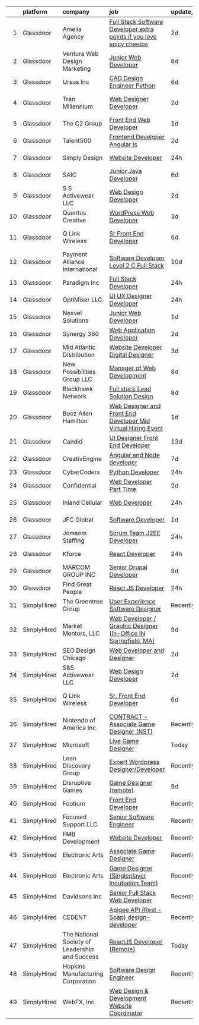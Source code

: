 

|    | platform    | company                                        | job                                                                                                                                                                                                                                                                                                                                                                                                                                                                                                                                                                                                                                                                                                                                                                                                                                                                                                                                                                                                                                                                                                                                                                                                                                                                                                                                                                                                   | update_time   | location            |
|---:|:------------|:-----------------------------------------------|:------------------------------------------------------------------------------------------------------------------------------------------------------------------------------------------------------------------------------------------------------------------------------------------------------------------------------------------------------------------------------------------------------------------------------------------------------------------------------------------------------------------------------------------------------------------------------------------------------------------------------------------------------------------------------------------------------------------------------------------------------------------------------------------------------------------------------------------------------------------------------------------------------------------------------------------------------------------------------------------------------------------------------------------------------------------------------------------------------------------------------------------------------------------------------------------------------------------------------------------------------------------------------------------------------------------------------------------------------------------------------------------------------|:--------------|:--------------------|
|  1 | Glassdoor   | Amelia Agency                                  | [Full Stack Software Developer  extra points if you love spicy cheetos ](https://www.glassdoor.com/partner/jobListing.htm?pos=122&ao=1110586&s=58&guid=0000018128576dd69d99c75c42a57221&src=GD_JOB_AD&t=SR&vt=w&ea=1&cs=1_390a4931&cb=1654239227748&jobListingId=1007905190328&cpc=149B3D5996025BBA&jrtk=3-0-1g4k5erg5q06i801-1g4k5ergh2or1000-67856edb6d341728--6NYlbfkN0DnWT2MWh3PjM2wGGC7mpX-PKFto2gAIuK8vCM8ePi-hpLYk1KqrofZgPTWXPSBynrJI52abg7-pww4gidOsU03XaLmBhLwalfYZqdGX9y7CVtOsxZpVCYqhwMvoOxjUu0GyMK6-_HoTxubhrZPIFEBztbP9edVRRWyNFHpxru3WqhWfNKBH_zTMLBWK-PldWijamPMKrChxAZ9IZJBj8nQ3R9KQPz26pf51-jiS-xyWPopWUEJQDGIfqjnQt59LKEE8lo1d-SmQ9Mzwby9AkzAduv13eOL7aAuRt56fmsaXbkJ0fg482xYznSR4Wb5VlGwEIaKaBkFQpzDHtKo2BKO2ZHQF8yNhY0V-rZ7Pe1jhN3hmiAS6JdW8wve62R5NyQyClN8TzSEFCmzZGavWzrTDLKxcyaqV41tLLcMmp1k6-piZ-BBJaDM_CUzY5fgaH9aaviMJQtxgnz_HYt8rjbCbMCNADufz9NVgvWoJd4n73TmWun7Y-VwxvzJh_hYVfQ%3D)                                                                                                                                                                                                                                                                                                                                                                                                                                                                                       | 2d            | Remote              |
|  2 | Glassdoor   | Ventura Web Design   Marketing                 | [Junior Web Developer](https://www.glassdoor.com/partner/jobListing.htm?pos=121&ao=1110586&s=58&guid=0000018128576dd69d99c75c42a57221&src=GD_JOB_AD&t=SR&vt=w&ea=1&cs=1_b6b533cb&cb=1654239227748&jobListingId=1007892280145&cpc=D2F1DE17EE1F43B9&jrtk=3-0-1g4k5erg5q06i801-1g4k5ergh2or1000-f58e0483c0f637ff--6NYlbfkN0CmraHna9DcHfF2V8twC4nd-R4KSekRWSQIrtAmzOAoEDGTnGSJl2c5m2zjDBOg3jEQ21fQLZE58Me1pvd_X1SBBwqGSbzq8gIWGR57smstjvD8BwlcAua1FnqLdGyKcjnRVI25IBWVsndNRI1CFM7pq2kHEMRssX0HKQfZMttVt5Nr_7Pkey6uzoAMjMQiOC_pfIONxCQK4oB2kpRnoKADe2o8tmzbk0blLVcP-dGO-Cja7Q49dXqFNKOCXcdJIe4ph1EaE6N0X5n4QKRwWrDX1iHO6o7Fgwu7JS6iNXprxKi-vv9c_nQnd5-H3dOAIJBPKjqtR3UNmhvvXyS2GSJITdsvfz_c0ZIwsKE6VXk7Hp5gnj50p-ARG5GHKD1e4CJ-dVOLCg55GHOs1j7U9f7PgP1glN0XsStRIAuk_FY_MuhawAi1OVsqhTaXR2b3vuzoBXDQZlj7pvk8QzKLH9TqwCAD-LBO10_m_VVikcPPwymD8BBa7epsAwLVXC4Uv5E%3D)                                                                                                                                                                                                                                                                                                                                                                                                                                                                                                                                         | 8d            | Tampa, FL           |
|  3 | Glassdoor   | Ursus  Inc                                     | [CAD Design Engineer   Python](https://www.glassdoor.com/partner/jobListing.htm?pos=126&ao=1110586&s=58&guid=0000018128576dd69d99c75c42a57221&src=GD_JOB_AD&t=SR&vt=w&ea=1&cs=1_c23dcfb2&cb=1654239227748&jobListingId=1007899348079&cpc=0C139D4CAD5A6DB2&jrtk=3-0-1g4k5erg5q06i801-1g4k5ergh2or1000-ecdf41b4d1e677c7--6NYlbfkN0CT8vBT9H5mqECx2dfLV_FONLPDKpIRssxVwtj05Tmm4rA5I0VNOPdM1oYsK66ov5pj6iPwSSFOVX5QPFO8Nv2EPILl9BcubqbR63heN1CiXRTgsYdYkJL4k-GBQ9B8JnSs63UVZ9l0LqjPF4pOCwLZlv4oQuB4GZEei26c3EdSaHYGFZq8Odzm2xnEd7hMB5KT6Y6HWF0sc2rPZydovcv4HN3wWA-yRkOCsQLIVePqtBIH1gKTmBCVF2gAEzCroV4JubQWGS_FS3tqZBrXlj7OU-DX4116w-uERMbjCj0BAleJmE51Tz3xBswL8M_tPHHd3EISEuh106vUB0pvmX3UlfVJ2asYE2ijuDJiE7N99I_U3ki8e13W1oCJ_EC2VWaIRdwnk_gr43EC8y_DBLHfAHtkUCMoH1p67-0YCToGydb41Qx97IAwOlSaUAouc4Z1REZDxNVsbL5J6hjL73bdtUP2pp6EPL4nxVnKpf4qShgdJJTuA3xAzn_H771j1X2zhJ5Q1xHXniEdgElzbzA-DVIoX6XlJQ1B4olYXs_lc5I55e0A8IPIJVRFf_3KLyQrQnidmgQirSbaQuJV4cL1FFnFY9L3Rlx1OUZT4PJd-HZL-TzZr7YzG7NXKYva86w4HwbO2NOvA1knWCYxAlIAhq2mCtGMgxjJ_IlRGDDtgbLOF-QbmO_oMS1YTaL3ti9Czfjvm2BEJWW1VP5wjpKWaCni1EZOuzuyHoYFZs5TiM8gt29QNxOWzHIwS5wGpulFnIsSiIz06sxpxupNQCbkTtZfGCXF7LaAlpUbojFaDSumJpTVfPkJ7c1ShWTM6hqHMlznKVjMvbvIG3nZlIxL6ECewtAQ11uIY_6NGwoDCAS6SqPBRQd0657sUWhC9NWzmvdHiSakm95FHa3oTIet8q2SeBiCv7WeQcynNRAJ32a4xJtK6x5pV-2xZM9zMBtuH0KsBuX1FbTFwgZ8GI5lPsy0HdZI-lD7d3C7ZslmFfOEzHPdVDf8ojlmuUa4Qso%3D) | 6d            | Redmond, WA         |
|  4 | Glassdoor   | Tran Millennium                                | [Web Designer Developer](https://www.glassdoor.com/partner/jobListing.htm?pos=106&ao=1110586&s=58&guid=0000018128576dd69d99c75c42a57221&src=GD_JOB_AD&t=SR&vt=w&ea=1&cs=1_c74fd63f&cb=1654239227745&jobListingId=1007907064996&cpc=8F946C24CF1A525E&jrtk=3-0-1g4k5erg5q06i801-1g4k5ergh2or1000-4380dd67a871539e--6NYlbfkN0Cp_WSJKd_Pz82imZmURPbhd3kYBsiZi4lpMLOH6vOlLMqbuwfEg4rdHZ-5cGPka9Gjdk3C_6PRJ7cT88hxlBe2xFYnDicuHradAybaxUoCuY-ore5IEssfa27lIp0dCqN4SMBsLIG0i2PLGVZU1PzgG-CYQweitE9Q0KmStWUIySVfI0HceJXI5oiuIiYvPKYlWGMj2eDxUZjf2bU4icwwekBRtaH35AddDAV7ElY-Ff6qvQc6kK65ERjCduBppreku9_p-oV38waQlbLjifyJOZ21piIP_Z1S1BYBhTHHbeGIsem1_h0w6bbGg_VGZW02gG39CayY5Rvj6R3B8r8GLI95gfarZCqFKI7QiaWJ785V-XoRfB3c1fdnK_chCHPcDmkZtXUBHOEhWogCBJcEXh7A8oTozIx6F8EcbVWP6To5yEpFsZ-Pp8BFQ6yrttNOhtvWHffjeHh3CxRTRY_GCzKx-rmunHZCeQbq0v-rxF53vOmbEC2an_tzh99rIlc%3D)                                                                                                                                                                                                                                                                                                                                                                                                                                                                                                                                       | 2d            | San Francisco, CA   |
|  5 | Glassdoor   | The C2 Group                                   | [Front End Web Developer](https://www.glassdoor.com/partner/jobListing.htm?pos=125&ao=1110586&s=58&guid=0000018128576dd69d99c75c42a57221&src=GD_JOB_AD&t=SR&vt=w&ea=1&cs=1_4a38c0fc&cb=1654239227748&jobListingId=1007910229074&cpc=F41FEAB56D215062&jrtk=3-0-1g4k5erg5q06i801-1g4k5ergh2or1000-e03917c5477f11c5--6NYlbfkN0A8vWNZu0Fuho3WsY_OlUy3fu0c3DIrtD5o3Tw6pQ4lFPHBGkmDutwfMhHWYxWA81dfim1KW3nE2cBjuW--Ph5XZ4uoo6lR150u2uiVdBsuUVH2ncY9E0OC7zdpugZ0S8WJdfbv0C4EXeCRyY8Sk3xaDNZwN2Ov14SSbySwO2F0xMANqRf4iDbK7JRNfL68BR5lr0N5u4kxa_KbwdV8zMHyYNcGlGYwZtxnydckpXXt6p_lQj6GAXDfYA4BQp2dvHM4rR_mqP1Rk7P0kGFVLsXmm_ZxX7RgD-_KmCcy23hgHMDBNEQB1yww8woVxoPYnzeXijLBawNhbjWh2PuhRqI4_a-WRylyoa28lUQcdArTpzHrmLbvvVDfmtyzjlvu4zd6rVXvkiKob8hLkNhbDPrMx34iNv6FIOo2dCjZ64QvVm2UggOK_0t18J9A-YWRDYj-KVwZGMFvbhwt1xIHbl0uNXj9ljobCTUBu6N2qpAcmr8We6RAfc7SvQn7_5enp4iu7xHTZqGbKodu1jdyMWxY)                                                                                                                                                                                                                                                                                                                                                                                                                                                                                                                    | 1d            | Remote              |
|  6 | Glassdoor   | Talent500                                      | [Frontend Developer   Angular js](https://www.glassdoor.com/partner/jobListing.htm?pos=113&ao=1110586&s=58&guid=0000018128576dd69d99c75c42a57221&src=GD_JOB_AD&t=SR&vt=w&cs=1_bee7d118&cb=1654239227747&jobListingId=1007904529317&cpc=F41FEAB56D215062&jrtk=3-0-1g4k5erg5q06i801-1g4k5ergh2or1000-87f5623e7ebd3c43--6NYlbfkN0D5mXFGwCT9lo97i3gsfTR9iTAPBTm16RjVfbVH6M8QHE8eZVK8zpxpBIss9-IxxjRK0osfSTuBXVkiNPFKje_-ymHyeVXeEt5LJQHqrcSVasMpBVf2PfFNBE1HFLUJviFupjnIM1gEtbdDYUQD6QQlzIEJIjR99ul5jr4u4JBmxg_L-QdbGdiY40AGhtssWTLkK5eSw2GBv7TCvGF6L0xer6MBnbUyDQqBJcMuVx_QUw-yVbdWsWgaB4YHGa4jKLlnQ5d0Vf3_n54HPxh37ZolwigUpJhCPiesv1InbpZ8KXhu-hB_E_7DvCc7J-wGExk8UZIWnTwzsJ5ss36WhCgcweg1qhtWk19CPz1bxOpeVqVbUDBLlXItoRzPyU4aK9q149U32jynPuNwkWJNbkCZObBkOrUZIIMB_eC0IUPGGpBr-Eg4z1NnPs-G_MCnkd0epW7N94hpqigCbFX-IR8lSAT9w0YtrzpvnUyPFiPkpoqdusPEmm8ij3LUh3-c_RdKFKZXt8OOiTy8bEkVvZ0x_clzuklWBtr6EOpzk-H23fc2lJ5JXaLrswb2_G8TClTOaIUXZgQMd0SXHEdv_lcsFo-_26kyz-dIyJtsRxlEAhsWX-M7-cV72eOYhqT_6SDDAVkec3QRBJx9NFB6Jjdr8uGWRl4t3C0Htl5wArhO2Yg2StmMyAnMtJkgBazSQkAnCKzFA1dy7Q%3D%3D)                                                                                                                                                                                                                                                                                                                     | 2d            | Remote              |
|  7 | Glassdoor   | Simply Design                                  | [Website Developer](https://www.glassdoor.com/partner/jobListing.htm?pos=114&ao=1110586&s=58&guid=0000018128576dd69d99c75c42a57221&src=GD_JOB_AD&t=SR&vt=w&ea=1&cs=1_90e7acb3&cb=1654239227748&jobListingId=1007913875112&cpc=F929909D2225707A&jrtk=3-0-1g4k5erg5q06i801-1g4k5ergh2or1000-57ed80703c018681--6NYlbfkN0C-Mup-Gubq0jiV8rKLAodhj2wRVhJ3GFEu-exgwciS1XAEyEGW8aFyYWyU32nRQ_35WaFq3zp1EH2dj1bb0DDiy6J0XUwzmGeQrkxW-JAUjzlIharzPwd6oveOCawvzeQdXncODftvXAqT0mG0iAYa4fsQJjEzQ390Yqvwv9EhPmHqyHPOyXfoExt_5hfAu3Wl2hBNAxHh3FNVFAsf9hgdt4dl4ePD8etanab7Dw9s_yxsLWo9wFx3OWrXbdJTK_cicVGKhSL6Ih2n-uafQYpCVADEOKCRdytjoCIVdl725VSsp8LpmcN9maQlXVkJg-KkO7ZzFyKyiiFXdgGRPu1ms8sygrWh9kGqM-ZCAiaWM9duu3UXta0X7XOBSCQV15fO4yUauRSeQByGMdZ1KE1pb1EU9CtmhmBpTOYCcqo8jAi9NnTngHupvDvPflpdaADJMO-K_mxStHCZIXFC7ntgd_97Mwzs604FopB9YWHP82Z5SB_ZcCFipxRi8uMOtk0CcGR1La7lCQ%3D%3D)                                                                                                                                                                                                                                                                                                                                                                                                                                                                                                                              | 24h           | Los Lunas, NM       |
|  8 | Glassdoor   | SAIC                                           | [Junior Java Developer](https://www.glassdoor.com/partner/jobListing.htm?pos=110&ao=1110586&s=58&guid=0000018128576dd69d99c75c42a57221&src=GD_JOB_AD&t=SR&vt=w&cs=1_25b446d1&cb=1654239227746&jobListingId=1007897899707&cpc=B570179B49F70162&jrtk=3-0-1g4k5erg5q06i801-1g4k5ergh2or1000-d0998bbcd0f61c77--6NYlbfkN0AauYDK0PcpkAAwvqsYr42ytNXSoRmB0ySYhRIkJ-ozknMmzV10mP9DP3qbYHgEiCjZObzNBJ74XwtapQ7zbQGCniYBTuO_lw5QjZT6_a4bf-Pmkzb5G063yk6jg4QmhaKC624XPt1Sbk-AdMfpZ-_TafOzy0hprWkk9cbvjX9elTPbdGTpBeSAbpp9K6nBpro2p7r2a4e5wEA1uqUBB0JzhuRUMZTzWRKb-9Lwx8Py2WyBUZII90mfdr6clmYqJN-P_s8MDrakKfVvsYU5k5kB5EPrf05uycuaetAkhLtlhCf2ZkvsYhqYpzCA8YvbVSvddo8Ww6VOiK-l49Tjgapl9NPQ5TANkA9wxA24hlmqLKqBBwkvlsjyVoOr0WKmUTFgYg0Vh1LMdg-HnDbpsIZ-JH6JWJMDJZbjOxoZ1icXOm9kZhxk4wz80P5oxrx4ys0r_YX696XNp9Rb2VrwrvK3wcM9Gc4ecKvztfFQZOznksGylEQBkKx437L6HJ0cVRaaclUzr0SKvuY41C3DAiJ4fdRJV4KH-S-k5M9lmhvy3ZDmPx6I7vypAzrDIVfIAcCFozmiEUpITxWWCWkNQyn7xEnveqy-bGx4ue_6Mg7LOggJFTwquhkJEawP1-kF6bWCQwY2rpHWhsZpcBh0fe3IGb7iqZH7r_45hD9BJTvygfW4Wk_n9lo4xv6nSZzPqGsk4YXAGNFBfueGQgB_arsp1PhqLsf6IWGvt-ytAn-ZBgfZ70KgtiOt2NhazHSxGl7LJ-f27jqD8s9BtEz6RFyCkMNMbtd-Fp4x9HayGL-0_cbjWkuhD5bCOqyJEwQ5BHa5vxDOEfjooJhQELqbZUUa4FxqHuQsBOuOUGPxLo2Z8AR94jV-RkjxR4nc_sgwtFBw4a8y7RZ4RwGYiLJeRmyImNDu7Uw5bUZuANCBWmUYemUElPRpFW-JU_BDEcziHYqoTzmi9IoBIg%3D%3D)                                                               | 6d            | Fort Knox, KY       |
|  9 | Glassdoor   | S S Activewear LLC                             | [Web Design Developer](https://www.glassdoor.com/partner/jobListing.htm?pos=101&ao=1110586&s=58&guid=0000018128576dd69d99c75c42a57221&src=GD_JOB_AD&t=SR&vt=w&cs=1_e1282faa&cb=1654239227744&jobListingId=1007907546318&cpc=09C5B351A2DABA2F&jrtk=3-0-1g4k5erg5q06i801-1g4k5ergh2or1000-9a94e0e65c736bca--6NYlbfkN0Ajr136nt6A_LHOZ7dazkZBMRVGXfFx1UH3hXSlGZi78qV2vh4IIPaG56QxCFgA56Adpr9RaXdipIXu1R4bmSOvMziN5foyE-Hu6-wOJzorB798i-BTTof0WkY407sJ8JJ-b48jkEdELNvzxft-sRf5NMtJ6JiYIBRDHRpWroXbQqBaO_5kxxHvN-KYbt9H9FU-F8bCVWeed56PDkhqUEuRGHhHzWK0Nu3lZP0kPet2iRwACwaCwOfDb-EMyWgGqkHuKU0dgCKT_N--XX4v3n5FVOcsBQxm4645EfP1WimjxALEf8YnFOYuGHLoLX5BzwrLXSWLCn-uzKXnjvj81bPvpwsHby6SaJwqmSJX2gQLJ2FzzQXFBbtFkjm57selmDNssiPs4JtEustV483GdnufSm-r_tr4FbFnpNcbayuZh1gpy2KzU-LMCfYvbkiGSVJ07mRYmKNfCMKXLVe-yQ8-2l24vvPqbRFZ0NUM7oflDV5n51PnXYZddeteh9EeuklfyHyKg85wLssIwzDNK21ZQxAlBWfygYjq0QWEmODSFZMEYa3GIbfFAUr9w7Eg2LEPt26NZ0u_FEuY5oveauTJpjzFXgO06iyZsDB0AN9ujA6I_3p3Yy_QCjbzg29j1dLYGOx7NbVtgpzFFkiu08X21CPobyUFRCemwi4l8G2YRJep2bqxOZlVV63wRc1Y1PnTqr8HIoBs9RJg3QmZT7Cx_-DLHL0pDYC5KUxajYbRLk2y13BvogDusZq0PFNHKuM%3D)                                                                                                                                                                                                                                                                              | 2d            | Bolingbrook, IL     |
| 10 | Glassdoor   | Quantus Creative                               | [WordPress Web Developer](https://www.glassdoor.com/partner/jobListing.htm?pos=123&ao=1110586&s=58&guid=0000018128576dd69d99c75c42a57221&src=GD_JOB_AD&t=SR&vt=w&ea=1&cs=1_b1fb0ba8&cb=1654239227748&jobListingId=1007904095571&cpc=D3E44275D43A938E&jrtk=3-0-1g4k5erg5q06i801-1g4k5ergh2or1000-9b5d64d693fd8ca2--6NYlbfkN0Cspe9dR0_oex2kyVOobMf_dSvP3801OD7E3bmXAGIBaosfWFD-7Dff02Dx3pK5JfstSNGzb7L6GBfZA_D1uKuMocrxIdtERQ9QieTk9P63co9XCO_1U0PufFzCHn4udQR-dY3xmyM-3yQtVqfPn55VRADTq4vXXF_wbbEq949qGnhjPPMsK_SrBGP0DAGxnFPWLaeJLXuI_bsKaMoxvJQVPzdTcb9dwkVPyPVZMKLxHjapC8kfXeP2fNcmY-axjj4_fbkrg_7MVSL1eUrH6sJnxpJVDkFJKBLGF6EKNlueR4MImfpDC7yPAjvbtQOz2Kim2iA3_eTdbLNhgfa-Ax6kJ8B9aS8Lc7Lnsra3WOieLKHtqR09gPB7YQ4K56fGclju3qRIcf3K6UR7kn6P4ENk6H1G98R0AyMJ6ad2vO7GuSEUUvRVHeQoJN3PmyHBe4g28jBxo6J2BkFAGa3HVhQM1RNBcP_BREeDUCp0PkluNLME1dftGbsu-9YW60O6-5E%3D)                                                                                                                                                                                                                                                                                                                                                                                                                                                                                                                                      | 3d            | Tulsa, OK           |
| 11 | Glassdoor   | Q Link Wireless                                | [Sr  Front End Developer](https://www.glassdoor.com/partner/jobListing.htm?pos=103&ao=1110586&s=58&guid=0000018128576dd69d99c75c42a57221&src=GD_JOB_AD&t=SR&vt=w&ea=1&cs=1_e4a31d54&cb=1654239227745&jobListingId=1007899211822&cpc=D2A9D9DC494D89B4&jrtk=3-0-1g4k5erg5q06i801-1g4k5ergh2or1000-ed2c635e53c5a919--6NYlbfkN0C1n-7uwLBmXreK9Hz04i1NaXR3ByHk8AHoFYtQOHcuct8v_y8Q8Nx7VN8nEPBN_jboIi0IHUUn3UfwUUKdVW2VhENeeKnEx5kMZjYaVGmfZkc0yAv5v91p0Xw3eeruN3QXteC0skwkNIveu6TFRC0Vn1Ak93wupAfGKu1wfqPcmKw9eYs3q2-mFLvzmXnT4M-Rux1qyyoBPUigNxpA8ZpBVylOGDgjK5bAu6r7B8LYjBQjmq_YsmUVYoWli9xhdEO04hZnUM_4yrneGIJmVKXq-XQVmrXT16pprJrq54h2NJXfD9_6STx7lVBWsFukgwSN3HOu2wt1BGjZU0QysssSBJ_ik2F_krMjELclmwKx7p6msxyr6ul4fJyRODoVi81BnJ-iqZZ6EnKhtLSJDLI-agoZtED7i9HFPR6a-Uw_lu-i4p-1lLLxmWW12mgj_NpdtQ3bXL-X61Ak9RZmt7OOEnXEB8eVh4rMRehTDMQSwPHjRea_WwmnMBuz7Vudz4AwY-vexSigWTnfYIiLeqvF)                                                                                                                                                                                                                                                                                                                                                                                                                                                                                                                    | 6d            | Fort Lauderdale, FL |
| 12 | Glassdoor   | Payment Alliance International                 | [Software Developer Level 2  C  Full Stack ](https://www.glassdoor.com/partner/jobListing.htm?pos=117&ao=1110586&s=58&guid=0000018128576dd69d99c75c42a57221&src=GD_JOB_AD&t=SR&vt=w&ea=1&cs=1_5508a2a0&cb=1654239227748&jobListingId=1007885964415&cpc=F45C15D234B746DE&jrtk=3-0-1g4k5erg5q06i801-1g4k5ergh2or1000-41ae1a49ac1b7205--6NYlbfkN0DI5MC_FAJOIN0uwxh5k2tHIccDik7VxFTFspjfCTPRyJ2T58NbkrEbH9QrrxJyZITEQIjOdHeT--GC6mkAj0jNdBz3vu4BbirtW4JHApgsEllww1ERw03U72qcwVRFpkI5opzMDS-KdxR9NGyvUD2mLELBXC_xWmG0ZDUeDdrxc5KDjdDi0ZoZjWTdesRiPvrHu3UhRRdQvZDNZaxOmF1vhcDuOh9UxpKZNSWhNrQqApKdav6lIehWVdY2GWHl_WZOkcdKxFBDgqgVyIrBQuSO3Wpg2KvG6nspibEO1dhYQ8Uyu8wL6auCKm2LNC-jRxO7lP9XBPxs2DfSMfKcDMyFs3z1x28KFjN410E3tPG9XaLHLKdMPIjfsUq-fGte7obrrXXqsK4HbGUIa2j0rCe0NaK68aj6nQVpsO0hW32r3ExqdE0ERXLLL2-HiIl_XqrzKYNBohFT1H4es8G0Jenv7c9cpu4ilZzSX-X3JcaHVRn1WJQ_QXVMabU1F4qWrrjfmY8023zDgdnLQy3DhAiepneonnyC1eQ%3D)                                                                                                                                                                                                                                                                                                                                                                                                                                                                                   | 10d           | Remote              |
| 13 | Glassdoor   | Paradigm  Inc                                  | [Full Stack Developer](https://www.glassdoor.com/partner/jobListing.htm?pos=105&ao=1110586&s=58&guid=0000018128576dd69d99c75c42a57221&src=GD_JOB_AD&t=SR&vt=w&ea=1&cs=1_0abee21d&cb=1654239227746&jobListingId=1007913777840&cpc=EE88C8A3E1CFDFA5&jrtk=3-0-1g4k5erg5q06i801-1g4k5ergh2or1000-015395ae5e3c734b--6NYlbfkN0A953Z9EfJZc5Z9y7Wb0NkuJO-5BBnqXCJSieP3bN3oT1fFxle1czQLSGHnrtEtTqAt52eRFOWl5TMHE5KvZ9DLzBmtbrQkXxKzoM3J5pzKee_-CEZvarS9CfDL0UiIOyb9qLiVjRYDdkN5QKirZbz30NxUw9tHFj0V-1jf9qVkC-0kY1_NrbvZW4RXGwxbpyIlV8SWog5hBXzxiXKv_aJ9-XgBnZSuiGjTU_LkNeprqc2iRHPayta6buZZBLmM7tuaHj7a2l-hT2adfM2CLkOwCdUff2iVFJZeBgxZu_DxD1hEQNJjjsw89D_bnRSt-dk6tolSG7IElNYP_G3kwysb8Z2vGlCF93N5Qp6Nl6asSbdQ4lyPkdOEWKXiol0wgmOMYcR0vXpO_GuWart5IjHBeZf4Wcdu0Vf3XS5aZkyDr8eqFEX_vg1KuH63EOfvUAKOmrs_9FlaqrariiPe1pxxzUEzQ-s_Vnl44kMU8b7ZD7anY9R6txxEWEoZ3d9W2K0yTI2XSiJK8Q%3D%3D)                                                                                                                                                                                                                                                                                                                                                                                                                                                                                                                           | 24h           | Virginia Beach, VA  |
| 14 | Glassdoor   | OptiMiser LLC                                  | [UI UX Designer Developer](https://www.glassdoor.com/partner/jobListing.htm?pos=109&ao=1110586&s=58&guid=0000018128576dd69d99c75c42a57221&src=GD_JOB_AD&t=SR&vt=w&ea=1&cs=1_e7c87d19&cb=1654239227746&jobListingId=1007914150242&cpc=AA7790897323AD50&jrtk=3-0-1g4k5erg5q06i801-1g4k5ergh2or1000-e856d19c373249e4--6NYlbfkN0Cp_WSJKd_Pz82imZmURPbhd3kYBsiZi4lpMLOH6vOlLMqbuwfEg4rdqO52dh7wkEzYSGAPWZJRrY-AFvSbO5bBRzU-7M4CWu7-sNCHl7U5fYah9JCqamYPskjds6P2YDgxS3TMPcf5_7kaWq4pXcEJn1_XQyhgVEuB7829FZsySsJpj2a3F8TnZuNhyTi7qd5GXaMSIEoVa-tbDab_-2dgPRRYPqh9e9HmYsvVXYW6ONodfmCXRQslVuN8MZapHeer0LS8soANi99j610kaswqzYdwm8VW92RU75EslbvTEhLMIJvcp8qcMHovu_4OxaJcReTRoWbQtzE7yNEnrS8fGDBCSCveMm54EtjgIha1NOh-x8SGo5Qy2EWFV_NPJRXZA-giYzkKVskK1caKHYismUXLmNNaBvwAu4oOy9PVf8KCHLaJgwRJ_MzbrOZ1gTMtPybANVQTwm1ttOS68-NypQ0cLHpdoLCLupfhkDnc_0HhValyF7GQm2EBX_L3Zy2lTa1LCSkOwQ%3D%3D)                                                                                                                                                                                                                                                                                                                                                                                                                                                                                                                       | 24h           | Remote              |
| 15 | Glassdoor   | Nexvel Solutions                               | [Junior Web Developer](https://www.glassdoor.com/partner/jobListing.htm?pos=118&ao=1110586&s=58&guid=0000018128576dd69d99c75c42a57221&src=GD_JOB_AD&t=SR&vt=w&ea=1&cs=1_f7b75070&cb=1654239227748&jobListingId=1007910203833&cpc=723ADC3DFE402989&jrtk=3-0-1g4k5erg5q06i801-1g4k5ergh2or1000-13bd4de956ad1273--6NYlbfkN0CbOBDnXh7xKrgMGajRcwtiULnNRH2HD4OcgrC7cTdOepJSCZ2G2GP83HAlzYYfjJPRHUycyjUHX2lqgz_ssb7L9EWc_vqEJF5Fndv1zYr9Z_F03URLGIVI8ezA_a_I1bbgGy8Pp41e9P243BxVxpvAd917MtttZ-TrX1k56nHHnckcOL6ReE960mTA_bzRdEYX02Wr9nweA77RNGoJDaZP27cw8BJXcj8brCvDsAi9_SoSqXRu3r8ASHjDkwIHM59OtuiTw0jh8BZ6K424cHrYQ0USyrABRl7hLB9uXLAKPcojk5IfBDrpJqS8r1cOjqKzG_bfH2BiEBSdPSjkuWsKFUSx3guLTv1eBLZW1sCulFrcieYsLqtP6lZw-cApZUTRyxM7OYvfUqVCu7dBrbJDrdUa6EeKGARzWVRC5mW_owHJjd1cfuG42DwUYcrZErFQDdUn3YoIAjgip420lCGXwORS5ZgBa1DvhuRX166ptlaByhoSTyirt_IKL_ok8L0%3D)                                                                                                                                                                                                                                                                                                                                                                                                                                                                                                                                         | 1d            | Blue Bell, PA       |
| 16 | Glassdoor   | Synergy 360                                    | [Web Application Developer](https://www.glassdoor.com/partner/jobListing.htm?pos=111&ao=1110586&s=58&guid=0000018128576dd69d99c75c42a57221&src=GD_JOB_AD&t=SR&vt=w&ea=1&cs=1_b25df282&cb=1654239227747&jobListingId=1007905839145&cpc=FD0C804CFA90C8E1&jrtk=3-0-1g4k5erg5q06i801-1g4k5ergh2or1000-a9a778099fcb9f3a--6NYlbfkN0D3144mSAre_s2DyY13LhQs0VT40Ny06JpOHOzDNPfCMOPtH0hK8WyPBEVs6-RgPgnw71leSE1PhgTFvq6HnAv1YcNwtiSr1-SazMWYykE5k7OueXl2JYCw4TcVeV2uYaWyxO_ccL1RSxjp9bPI6cof3vJD_s4BxD_r6-nBHjOaO7Nf8Mkl1pECSwXtS88R39AiCvvUFFoCdNzRR_H23mzf0o1uwemWineqgEzSxE9hBtIeoJWSzPCPEdaoUWLH9mXgD2OTGhOhx0T189MGkoYuFUbqyne0lVsPxPeYVViigA1spDufF8qelPC8dRIT1sx2yaif1QsGPk4rS7TmUpXnf1a5HUXQB2mgonF9aI5uw3sf-vUYDaOjPsWLlp_0JUTwk8t3u6gWWETGsyEkHou8o7MOrDt-d3g9eFbqMzfQTDE1alfc4xpfSkNGYk4V4y1OC9yuWtKsbRuuTLRfa_eiZjBgzKgOUlaC_YrKGhzdv02uap6b6d3_qto3nPO5lX9ZceWQqU3jNg%3D%3D)                                                                                                                                                                                                                                                                                                                                                                                                                                                                                                                      | 2d            | Maryland            |
| 17 | Glassdoor   | Mid Atlantic Distribution                      | [Website Developer   Digital Designer](https://www.glassdoor.com/partner/jobListing.htm?pos=115&ao=1110586&s=58&guid=0000018128576dd69d99c75c42a57221&src=GD_JOB_AD&t=SR&vt=w&ea=1&cs=1_f72ba947&cb=1654239227748&jobListingId=1007903294411&cpc=8AC01DCC8FF2DC38&jrtk=3-0-1g4k5erg5q06i801-1g4k5ergh2or1000-2b67c79111503ea4--6NYlbfkN0BFoUiGhYgMv7mY7eF-LUw5iBVmnYrkwGa4q8pcO4KaVnLrhYX2UEPCV2Z8xr9c14HKUUNq9DvnCyysFLQSGDIXNyuipCfsfrXAIskEj7Qd1qOVlTRTHFDUJjSUZy5S8u-oMzntyD7XA4wR23HXW9mL44-sFXbxUo5zag_3hC_G7woMXF7Qes8IAeHwMkVNk0JwdpnNQ21bGS-76QjXf3y66oHytmwHbeH8sCYVGvpKqGchP3sctCl_u0dh3z-6HeFe_qv6-QOlyJkIJh8sovw01efNMJck2Q-_bUe0kGSefxHXPfmBMI5Y2JIvvp8CN8b_RRZshR79nWCX2s7aQH17EuRj7LrhI85_mjxoypmdGsYziPaywGIOHNhUKwgAxlJ4CQepxgw7YyYjM-PXP7-oBxAqvst0c0hFC9QcWYszHEQiJSwb0PQzK-zexy6wnT71nMsJyZcCiB_mCHmmGpFODu9Cy-qUNXuUUKIbSUhOpcVQhR8MY4-Y_OT78zrKWxDOP2vz_VR23A%3D%3D)                                                                                                                                                                                                                                                                                                                                                                                                                                                                                                           | 3d            | Durham, NC          |
| 18 | Glassdoor   | New Possibilities Group LLC                    | [Manager of Web Development](https://www.glassdoor.com/partner/jobListing.htm?pos=107&ao=1110586&s=58&guid=0000018128576dd69d99c75c42a57221&src=GD_JOB_AD&t=SR&vt=w&ea=1&cs=1_ec813f55&cb=1654239227746&jobListingId=1007892359595&cpc=1AD9FB1E01C94A37&jrtk=3-0-1g4k5erg5q06i801-1g4k5ergh2or1000-58cc63d5fcb1443e--6NYlbfkN0ATuzukLZvOA7Cxi5gGVTPK8s05ijijAIGQnHXs5Od0X2blyjSMM-m2QCZpfWJ0ZA5ndX2NkXcT-sqTJUxHUFiV-Ze4zyCQHYupCvtf6atdBAC4vQE6Oz4a59biwMV2h9D082ThrkpEmOYHx5ySFLicU2B38AC5aHFBTiNz9-74CmdGpBnKIUaxhOrZh0i5U3sqEl1Jzp7XqvSapmwjkVL6TKydnYzgvcFQj2Pk_4KwMt4vQs1z_eiR5tFFsj8fUpZoCVRFPDLOgYfUH5xLx1Z6pehZkQ0IQr66OnmwEAMt-4-2d8-ev-_oLTJ8GgTwgKaLn3umbRpvzHLib4HnFkB5Aae3ne3kwTTUVjcF8E1KBQlo04EXKqk9aCLivtSzj42F0YPR4HBRUa_sQYza1r-w6NSfYHHhP2QhnkqNS-AfiKTJz1naD2L31FgoVglUvcVgrnd0eLuRL2aMXD8Goj1QXvwsBH2PM7zNbSeIX1mY66gqOUfSMcLySMyFaQywYATqtUddz1diIQ%3D%3D)                                                                                                                                                                                                                                                                                                                                                                                                                                                                                                                     | 8d            | Remote              |
| 19 | Glassdoor   | Blackhawk Network                              | [Full stack Lead  Solution Design ](https://www.glassdoor.com/partner/jobListing.htm?pos=112&ao=1110586&s=58&guid=0000018128576dd69d99c75c42a57221&src=GD_JOB_AD&t=SR&vt=w&ea=1&cs=1_a4867a9c&cb=1654239227747&jobListingId=1007892412144&cpc=4E9467AEE1271D89&jrtk=3-0-1g4k5erg5q06i801-1g4k5ergh2or1000-e36abfdd26177038--6NYlbfkN0C0ypVDY4-8ByenE0etoQUbEbmqUK4CxMugKcitdDNcCUPR4JIw5GKqMWqCeJj5nFepsVzu1HJ7LUtBw-Yec9XS2LrhGu7R7I7yAhnR2Rb8TEy-U9VPAE-xoG9ILdUnbhd2x7zNmbOr5Ym9_VUVNTcFwxY9bj45GiZbQg3m9SmgnmNLDBRiaIbDX9TE6Fc5AAzE72EW2LaVgKmf5lNRKNWa3EWIWyuvJqB_DGuFc0S9y_xGqGlmhK-tPPto2gJBvXKWmSSNkrnTTWqbvhAbUje2bR5tbY9U-jrr37sUSpfGIePFN4F_fQJ1hcEZdWoAokzfGuy4D-Wqy6zHYF3wlu3hUujai6xcE2zKEv95VEaGrY_00YvsFWnJSM8NUomgF6IXw0HFTUY3h_riZGDHVLzllmOR98_vtG2SMu2n3vo9ol36ITCZxd3YShVghIHh-FCf3hPQaVjvjx1IQaIF95ND09GlJd-xajl6rqmL550qbSQv0sfcd0Eju_UjXOcwzbqNETKVeQpN0LuNFj-VnwjFir6n6oBz8pk%3D)                                                                                                                                                                                                                                                                                                                                                                                                                                                                                            | 8d            | Remote              |
| 20 | Glassdoor   | Booz Allen Hamilton                            | [Web Designer and Front End Developer  Mid Virtual Hiring Event](https://www.glassdoor.com/partner/jobListing.htm?pos=124&ao=1110586&s=58&guid=0000018128576dd69d99c75c42a57221&src=GD_JOB_AD&t=SR&vt=w&cs=1_c4cf4eea&cb=1654239227748&jobListingId=1007911669713&cpc=1CBFC3E34E2A31FF&jrtk=3-0-1g4k5erg5q06i801-1g4k5ergh2or1000-9e9718d471a8fd7e--6NYlbfkN0Btxs39KmTzjw_u_hUXcyTcLpNeUj18C2Nw5A7DCW0FWOPSvZxadnbHwo8zrtF5VbhTEALcsQAsVPVeWG1EgPBnbjqakfcllnYVWQ4F81xWwo1D688Yr3CgetjFl95xaiOyOH9QW8XunP-N9QyN9W3LbT8sTkQRBjLIkEQmoLAmKpEJsNEAGswgWI3bW4V7x8REeJbovqdyngFfFxuFb4rsdQ0FBjwGH6ToUmea55_lzvsEGqUYhorM8SJMJShkSWS-qmU6NiFDI1IvYwaZRbSe0dCWOY4Y9TnW1IFdfiLXqSUTC7gnzRe8DbeX9605L2IXzktfRB3D5pYGkEPXpHY7PaXUxSny9qBjcG2umadNuvt7YT-HdvsdERincxpb3TjD3n5ehhH_IdUVsXaw6QRn34VMwX8Oz98ROAaNIzQ4FpnWByQrzLj1YlKt2iVyuWd9ZnS1rhyWyvKzSAU9r_nAcZW2M6Yn_q-eOqn4dlca9il8SfUCTCtMQW48dPwKqyIvv1kyaaIf6uVQKF1QuJVpulolnLzKLM_De3Rx6UPgGVa0WrVO6PP3YUjotnT93NUuQ97ssJwsADMr_sk2Nco9lz9m0Q8UHD_h7EX4W0oy1uWq9tGBrKwxo0ol-9tZ6E7iCSsZVyyRZh4dOkEMaBll5a2A48iny6w5JrAF9fnRLOBwunSM3Bnu0TmcWhB5eVUd_ufXtTFswR_ew5nhxGXy5rzzfdafFBi2MwZIahMmFQ%3D%3D)                                                                                                                                                                                                                                                      | 1d            | Reston, VA          |
| 21 | Glassdoor   | Candid                                         | [UI Designer Front End Developer](https://www.glassdoor.com/partner/jobListing.htm?pos=119&ao=1110586&s=58&guid=0000018128576dd69d99c75c42a57221&src=GD_JOB_AD&t=SR&vt=w&ea=1&cs=1_73717ca4&cb=1654239227748&jobListingId=1007880191549&cpc=FAE5E775D180B2FB&jrtk=3-0-1g4k5erg5q06i801-1g4k5ergh2or1000-cfe725a00f645d07--6NYlbfkN0CKPh-9f2AYbG3Rd5zGJxcGbNBJT9jJ6Zul-69NwYwEgda84LJV2Wwmq4qCbAK5nvv3mRXVfHLTahOd3mdOD6RktohC3BY5qkI_C-tKnob9wNRMdKsHD-b-c6iNeygalEgP_CKT9LNjZiiEns_cp1177rag2mJpaPMcF4tWoQmKCjevuLNo74jt0kb-gGY7bC-rsn27mGEjf0bglzz63uk4EHRrZLY_Jl5QQ-mzGS43GTwGYt113GD6Ctw1RhrKh8ft6n7YCsD3VfN3_UPeB2NXJITuiNt6gzBKCP-46jRgyVH_ymrHXEftuFpFovu3ESBDe_F-2P36iaIBebfbNdWtUzBgnOxKV-GYCbiRU9LEGGChbH1spsGZRJR5V4ZcAuSJuRcSnOgRztjc34URP3luwdp1bZOzt_l3gvE0Ia2Xk8MKGc2Gg39sS6vVKJvbscmkdFeRCd9xletOSHWvN3hY_NsCAgkSAc1gPnRj5ZJJuqPe1GwXI09nWMpJ415jhjBY6VL45IYDeWGGhAZEkCS9)                                                                                                                                                                                                                                                                                                                                                                                                                                                                                                            | 13d           | Remote              |
| 22 | Glassdoor   | CreativEngine                                  | [Angular and Node developer](https://www.glassdoor.com/partner/jobListing.htm?pos=116&ao=1110586&s=58&guid=0000018128576dd69d99c75c42a57221&src=GD_JOB_AD&t=SR&vt=w&ea=1&cs=1_97f47055&cb=1654239227748&jobListingId=1007895190317&cpc=26740BCDE5E48596&jrtk=3-0-1g4k5erg5q06i801-1g4k5ergh2or1000-a94d9f60e8b97e14--6NYlbfkN0CKNDqTNCGzGpkFyNdh7uOTOsA8SnCa59fbXz4FjcTWnGCtEmeoRpM7CDyClEqMW3rrIAwbdUhbo4SkMpXlh12ADNUC7O3elUKedgeyJihR2Coort3ugIov1EDBrcScxpXJo38DBvIx9NVoxQpsulc4pLNE_LtE0Y6SqT2mWKl3YYblO5FQ-9H5wP0DBZ-dGcYIb1vnVHuimoV9ujghgU9xPz5OTJJnhWmLqJyHb-Iriar-sogsmfEM1GY-mAvtYpwIzdprHrH6N5b64PYMHtWnx7kc_xXWWv21Q9HYH4lPDEoxTD-ylseO2W3DqXVDzw1vRvVqIL19dP0zu2HugNgjF_hxWKO6lYgsCeeWy5JCAgJ3I6eTWwn2m-qAR3ZOzmqMFeuzBoRs2AyfQ6hqRVIwg3WkALUl0kNYkTYDyM8ndAUYjvPDU2J84KtxWsccf4PfdcJ-tlpIDwBwW2HF_2q35XooyMPcSLWJF4NtFyvbjvSqc2TXy_cjFN4jTRDUxrI%3D)                                                                                                                                                                                                                                                                                                                                                                                                                                                                                                                                   | 7d            | Remote              |
| 23 | Glassdoor   | CyberCoders                                    | [Python Developer](https://www.glassdoor.com/partner/jobListing.htm?pos=130&ao=1110586&s=58&guid=0000018128576dd69d99c75c42a57221&src=GD_JOB_AD&t=SR&vt=w&ea=1&cs=1_18c2072d&cb=1654239227749&jobListingId=1007913999635&cpc=B076152010A3B66C&jrtk=3-0-1g4k5erg5q06i801-1g4k5ergh2or1000-742b26c2cc90f8f9--6NYlbfkN0CpFJQzrgRR8WqXWK1qKKEqALWJw739KlKqr2H-MSI4eoBlI4EFrmor2FYZMP3muM3eatKUmUk47UfkWlP6u_OYAcS52eixpc3HbiHg-9ZhDgGcmV72Gerv-WGhevwZS4ClWGhBJwBD8KPstVsuNWQUSz9qwMYDkvfH-Nbnir5NAxDOeYBbBl4dIRBu8B4vrRpfWttUBkxvOCX3Xq4Ux08Qg-MPvwRGfKQJlJo4hso0vRhGPHzoKAdnhf736XbvhAwdTUBs1l0ICDhE6apQxgxzDbneaK4lm06ajLdqZwYZ7qxuvDTaZ-3phOPE-bP7Ph5xYhk98PxxulPOCO7SXyLXyiPDa2AcNbQzoeuv6Rw4M29v905hfuKTcbqMqcTecUmbDEw6fnb7oNIRRaPuLAflQJK2etCCJEnB_M-Up34XNmOUA8603onAmB_E2axkfhkm6yZkOWWFUiu7h_bodKQQAbZxUAIEBWGV28wGp4U01BdLQp5L6SZRuLBm6-c73N3UTKa7cemW33vKaEkpvL69OCasFZX7o7GWbKpTgasIY1JbdiPHdkjn5b2WNT0RT7qqY7DEKGVTktpwxWaa7iWG1w4F07azSzybj_c_csYQGvQo5Js2Krg7QlA3aSU0Ppep2rfX7-NTPuTEMV2G4E31ZqRfOz1dgqXisAsQ3W5yFT0cVAuBSeJ2Y5gb8BLemZPQUPtXWJny2OQD45bPnnNz-Gtq8GsQSOSi217guKPl2i_oP0NLhl7MSDlYqtCBwQi6g00ApxT1Fbq6gqHUNkaMEy4h_FduBqWOUVRKok4yGBUg2bHybAIV94KsHyyThKoUHRzGNJKh2lmgpjR_jkMEW5g74pdqanxcKtliZIvoXxgJJ1yD-87NoIiu4nJAN1koOPfs3-99-P0T7yxGHVaESEwUwYRCWdVbQZ9rbxN6pKaImu73jItKQovxC-H78db8l1VkTWyBlGJd9-NT8ULnUpFAED9CTpMD61c2gzFINYfI0Vayrvcc2DT1pLr_Uio%3D)             | 24h           | Dallas, TX          |
| 24 | Glassdoor   | Confidential                                   | [Web Developer  Part Time ](https://www.glassdoor.com/partner/jobListing.htm?pos=108&ao=1110586&s=58&guid=0000018128576dd69d99c75c42a57221&src=GD_JOB_AD&t=SR&vt=w&ea=1&cs=1_d80aa636&cb=1654239227746&jobListingId=1007905392235&cpc=45DC3EB807283E85&jrtk=3-0-1g4k5erg5q06i801-1g4k5ergh2or1000-e35ddc5ee4aa6cfa--6NYlbfkN0Aud7R_qXNqhvcbvKxhCMvxmp6vd4wU5ICURI82C-tj0bxnp2FillRMqLjFUiAFY2MOJtH8PZep5gZCImZUtOW6OjO_q_5L4DMjnDv0PaINld1IO6GVyU804OJf1AzR25XkgXte8BTmlSuI13_S97ZDW9HrI16PFH_f8ay9XLAfgt-waIqHWAl5yNFoTidGVaKQx2q1BYJwcwqjdYkRDCIM8Bi-_zr0s02QCGQX3SLMakB-ECQovGJmLML3KOxf1obuwwxoXD2kiKoc1gDpX8gp3HXwDZCd_3rKdV7Odp95nar7MoGwVu9Ofc5HmwMSYiWjB2fUQNP3KfxIrUvlf7T5AvlEbo4fPA8RMRxKRNfYmwA9DqIfqsxVxf3X9tH7nZKgu7D4ZsLsDstlkim0VMtM7AA4tVCWtTRYCMh5gb2kxrPmNsyDhDVHrcxl1p897E7deBVypxRpXHQYel8ZXZ_0zPqDqS5Y_M1SuoIhMyqL2kAG8m8XiF89XqfWOF4zZGnSAVfSWDq7NA%3D%3D)                                                                                                                                                                                                                                                                                                                                                                                                                                                                                                                      | 2d            | Remote              |
| 25 | Glassdoor   | Inland Cellular                                | [Web Developer](https://www.glassdoor.com/partner/jobListing.htm?pos=104&ao=1110586&s=58&guid=0000018128576dd69d99c75c42a57221&src=GD_JOB_AD&t=SR&vt=w&ea=1&cs=1_f2cc5606&cb=1654239227745&jobListingId=1007914115533&cpc=A864F1C783A2F1C4&jrtk=3-0-1g4k5erg5q06i801-1g4k5ergh2or1000-f4612d58bd21a1ba--6NYlbfkN0Af7IH--f52cTUDwFMUanxXcd3NiV5wYJyzlyk1G5yRERPjkIYljGfhstobUpUpbnAhSEE4UxB87HoLJBrQ4KjuIb37WRBCkZAijPF65QlC__MHQGFHKygZHsTCQeKCsVeu6z1dRUgk-0C7RRumA0bCdwUtyMXfqQND-hepwGcq-B7WqOaREjSQm43eP_3x3cB9WAVH5v5ewV1TKQzqMb6NJtsEX1ScMj6sTtq9vkF-mxUhBU_x-OznVzhVB0PHM3gBUDYxlPjbkMEYD4mYDED1PO_eANNx0k4uTFTDh62xn4jvKPBGHRKn8mISEbdIQAIwVIbrDfYW2ZiBHp27aHBf4sY1ayhhs1YOmw8pif4vKoe6FvDYkygCMa2uU2vjuc_q1QjwAa7sXLzb4e197JdcsuImgRNZEabFuaVSfxvjar6DelxLlfLSNVmfC7QNa1gQxFcTKvB67gY18T3Rn88jLnkvPYmSfrlvB-cCiPzmh6kEDxl2L-WSBdnt-CMruWBN-iGLveMsvg%3D%3D)                                                                                                                                                                                                                                                                                                                                                                                                                                                                                                                                  | 24h           | Clarkston, WA       |
| 26 | Glassdoor   | JFC Global                                     | [Software Developer](https://www.glassdoor.com/partner/jobListing.htm?pos=120&ao=1110586&s=58&guid=0000018128576dd69d99c75c42a57221&src=GD_JOB_AD&t=SR&vt=w&ea=1&cs=1_cd53aeeb&cb=1654239227748&jobListingId=1007909532196&cpc=878687325D2A5CC7&jrtk=3-0-1g4k5erg5q06i801-1g4k5ergh2or1000-dec63ee7a8f03580--6NYlbfkN0CTchQM2BHVwpx1ktW2NlScLUjL7QVSfIE1jdaBK1YcLNx1-idAn4bz13YRyUITseRxE5Y6GDtkPfa-tZxZ_SFL4XPWHL8Kk35eKafLxjEIB38wxrcSiBtXfNq5fZXjnJgeJePrT1nfxFbRjGSdF9Cq6YZ4Bhs8C5-bbDLwHSpNw6yMf5jTWU_2NU-cZ9QSA5xlzb-nQGf6hLA4d-XiYmngywGe6Py05dxglJlhZ5oyyZ02KM3RC9wQJUpbDroXbKZn9KPuUilkmEHUDlkM9fA59wtHe4-664dTp9uawviQ3i5p5SI2s8nJ3PZuBXexd_bzBvg-AdY0qdDEWNCjqHXABDxMA0wa-VZHSBVpCcXuCuO1aVzJdv-z09yPr-0tYR59evaWENRYox5zccw8ErIzHcr2r3ovz2iQ9tO4ST2A4ULQuCnd3Q43VhNpqygEc0CO_TvSd_FioLl3JnC74ql2BOi2CNtJ6376qye5FRtgSys3SNLt16ALtve56diQnTY1pdBjsLPa2FcyCXP2B725)                                                                                                                                                                                                                                                                                                                                                                                                                                                                                                                         | 1d            | Harrisburg, PA      |
| 27 | Glassdoor   | Jomsom Staffing                                | [Scrum Team J2EE Developer](https://www.glassdoor.com/partner/jobListing.htm?pos=128&ao=1110586&s=58&guid=0000018128576dd69d99c75c42a57221&src=GD_JOB_AD&t=SR&vt=w&ea=1&cs=1_30c29d96&cb=1654239227749&jobListingId=1007913512340&cpc=F5E96E35A1725171&jrtk=3-0-1g4k5erg5q06i801-1g4k5ergh2or1000-f70136289e31c6b8--6NYlbfkN0CIUUGUbKXkmgoltpSQJjjdPTOjmM6V1DuLn8xpkokYQ1DlaGmln29oDoy63QZ3z18em6s9jvRbRVNIFNNrFuBuTF-7llRVJYGuYCgOQPu4S62-nQY6l4zccDf4x1ryjvgiyw5vWF-nSQWrIZ93ooK9tfT7thA5fptG8tutQcfBLnmqKcPKzkZ6Nueb25-zhmO9niSVQONBw-JKb8TNOb2WzlvA4VH_hPeISuq7qYDSG-_VSm1KhjOwiXx6F13zBb71aJ8saWsv_s-v4Aa3ZCWzVsOMeDsheoT8QEaUQeEZppJH0c25nES-3vV9q0jBRf9H8urXFIIvFyxk7L6wIp24FfUjGdSfj0-Psbm1Z3MRJwPAs8GYrwIth0x6lHKQn5OdqqM_lPMZw_cOHmGt37klNqnoTXqlnAokY3aY0NhkIJAWi5t_xA7Da1XV5Pz1xCH0sh6EWlVJx-5lJNE-FJXCrrfxBjP42wfQRr3X5q2NvV77gj53KcN-pLaa1UpKQLH6kdPAIIPMFQ%3D%3D)                                                                                                                                                                                                                                                                                                                                                                                                                                                                                                                      | 24h           | Des Moines, IA      |
| 28 | Glassdoor   | Kforce                                         | [React Developer](https://www.glassdoor.com/partner/jobListing.htm?pos=129&ao=1110586&s=58&guid=0000018128576dd69d99c75c42a57221&src=GD_JOB_AD&t=SR&vt=w&cs=1_5f165df7&cb=1654239227748&jobListingId=1007913887849&cpc=444700D72F2ECBCE&jrtk=3-0-1g4k5erg5q06i801-1g4k5ergh2or1000-da96f1d8555ab4e6--6NYlbfkN0C5IatSLh_Ak1q39eQQoPIxD737RW9NeiYGvIRXkrLjEBkC4LI6KweF0vk9JRHgKW8E9_GSsL-LbO56jT2N91H7odxpSEbT7-otYuO1JSqdLABnV_tHGalkpVvz5uagOI-KuWK4p7TcoaMjinu0ApoiP9YXKpD-QtvW_vaqvP_siAHdBjhW5OLD1d-CupvC2By3vyjnAY7Kc8LGsrTNjFdLmBsXElVaFXluM3sWVr6pK_MYH5M3eW90lmS_v1aJcDId6-1NQim2eX1ppP7isFr8TB4HyOzQ8Oi_8OQ4exGV-HuB7tKbPSY3yz2Y8NV18cAgmt64bRNIdX8Lxu_gl43EAhsUzEE-JoyAB--faTIaxmK3-d4B8H83Yg5DiQsBaMH2MKU3hjfxnk9BuUQ8HmeZqC5NZSoATisIxE4WSsSW-69zgSQp87drujTMimAFZXm6l78A_59QeC-5g1ouFBSU-HUhDpHwSKlmiWzO0BPlbiAGBQzUIjmF8ESIiSr3_Uw5YUpRAEZpVoth5y4jk7yD7WOMhQG4cKS_h1If9Wdi_IDA8yj3gyWjU-OQBQTqQ-sZWuYJgefWWVQvEtJgU_EVF9ZDOXeT7U-VSuxZvH8WH-dQtqMXY6V5)                                                                                                                                                                                                                                                                                                                                                                                                                                 | 24h           | Minneapolis, MN     |
| 29 | Glassdoor   | MARCOM GROUP INC                               | [Senior Drupal Developer](https://www.glassdoor.com/partner/jobListing.htm?pos=102&ao=1110586&s=58&guid=0000018128576dd69d99c75c42a57221&src=GD_JOB_AD&t=SR&vt=w&ea=1&cs=1_1f8b6358&cb=1654239227745&jobListingId=1007889373282&cpc=4B848EC076DD5BED&jrtk=3-0-1g4k5erg5q06i801-1g4k5ergh2or1000-37756f2e76137b26--6NYlbfkN0DWtRa9NJfjQIs4MWRRqD4F41esfMsK79cV24t80VXfzS4MuagFM1iTRarb-POtZ_CGk_bwxfPvzr9mivXiyylAX-XMwsCSPXZ81sSLSbbdX9Ko61JPNBNjUneBmI7nl2h06hsQerd3vuJPveM-EA2Qk6O7mOydthrYHK19bqvB4hU1rWFtVDClfCoLuNa9h_wZD7gBq9bPFu8ZQpl9pxNVHfvIg_GJs52jQLH_RIva3Brs0tbyUZt_X1ZuZyixEhqcojEJoEOoOjBGaOaomVHx934ndvbN72uULeyH-j5WpJ1VK4pWrE8UptP96Bbt_Ns-IZtwUnkOEscWLOYgY9P02BVZQs738Waz-729dbfL89JjXkPd_7UnQ-u7_eivnQrFgb4NmlMHHT74QXlz-aA51UVwXY0KkzjQgIqtWwdW-ERxzhYUMxtsorKoLpvVD2rGa4cJX1ch6B3w8DNg06G34akuPpdxXeuitC6b7Zow3hT3FtmDn5Nzy85Mtz6CRUkXkiwSVYnkjQ%3D%3D)                                                                                                                                                                                                                                                                                                                                                                                                                                                                                                                        | 9d            | Remote              |
| 30 | Glassdoor   | Find Great People                              | [React JS Developer](https://www.glassdoor.com/partner/jobListing.htm?pos=127&ao=1110586&s=58&guid=0000018128576dd69d99c75c42a57221&src=GD_JOB_AD&t=SR&vt=w&ea=1&cs=1_f5deaabe&cb=1654239227749&jobListingId=1007913858980&cpc=723ADC3DFE402989&jrtk=3-0-1g4k5erg5q06i801-1g4k5ergh2or1000-50046d1a9f96e0dd--6NYlbfkN0AB_wwm9c7mTJ6mF64Z4C4YaWvUN0ue2WMj8uKqDGvbSUpQdFC8tKXzAleKNXG88hYwYo7_6SOjKpFqANQN_RMkMAs9bXckDtnpY2QBOrwSSIYFbNfgq21bqInz25C6AbzUXDZgdZOcU_Q9ZDOZcxXTPdqLsiHYqxPuMGuC8olsmA_OgwcyYn-I5nnTHiXLVVS8qdji6O0jtuMd2foOST5D_BC7kLHBJXbo5nnc_LO1Fkp3OU_QfTRrAmSjQ-s5Ud8lE4zI5iLuGYrquW-6FYCDi8gDzsHz9zme6QgMMTQq5jPmVzhLbYCUnoAc5qvA95rTIX7QGjP7-BcUmiUWOG84___KJ-7KkTXcQEqb4u-GHT5YvVO2-tNywI-u3cLbG-eY4xekj6bm2ZnSvVS8Pv9K-7X8ic-f70Fw6Jjw5j0Kxo6qLg7XK-qqCp-QjEjAnc8ScgRwYxpKNNwb9n3c7duGcHCCu7SJWrs1RI16Jg6sVPAjVYruA1BgOiYM9JnnURCY-Jyis0toSK73hjkN8Y4F)                                                                                                                                                                                                                                                                                                                                                                                                                                                                                                                         | 24h           | Greenville, SC      |
| 31 | SimplyHired | The Greentree Group                            | [User Experience Software Designer](https://www.simplyhired.com/job/c_1rhXmc5Ll3M8MbC43jtDPUeeuK0dasJqPN2wkMhCW8f3VwkvDVLg?q=design+developer)                                                                                                                                                                                                                                                                                                                                                                                                                                                                                                                                                                                                                                                                                                                                                                                                                                                                                                                                                                                                                                                                                                                                                                                                                                                        | Recently      | Columbus, OH        |
| 32 | SimplyHired | Market Mentors, LLC                            | [Web Developer / Graphic Designer (In-Office IN Springfield, MA)](https://www.simplyhired.com/job/6kf3uuwQ1EOl7Fl3dSxs72FKsBasyP0W-R29HngWXbHTwb_VXh3XfA?q=design+developer)                                                                                                                                                                                                                                                                                                                                                                                                                                                                                                                                                                                                                                                                                                                                                                                                                                                                                                                                                                                                                                                                                                                                                                                                                          | 9d            | Springfield, MA     |
| 33 | SimplyHired | SEO Design Chicago                             | [Web Developer and Designer](https://www.simplyhired.com/job/FjzmiF5LocletrYRA1n-Axbq9osZZ5ZuleN5Fh7qXPRhqE4TPW8oeA?q=design+developer)                                                                                                                                                                                                                                                                                                                                                                                                                                                                                                                                                                                                                                                                                                                                                                                                                                                                                                                                                                                                                                                                                                                                                                                                                                                               | 2d            | Remote              |
| 34 | SimplyHired | S&S Activewear LLC                             | [Web Design Developer](https://www.simplyhired.com/job/TuH2msxzb9LS3CArl4UOVxD5zPTBdOKytL-WwBVLNsDFqlRrd22OfQ?q=design+developer)                                                                                                                                                                                                                                                                                                                                                                                                                                                                                                                                                                                                                                                                                                                                                                                                                                                                                                                                                                                                                                                                                                                                                                                                                                                                     | 2d            | Bolingbrook, IL     |
| 35 | SimplyHired | Q Link Wireless                                | [Sr. Front End Developer](https://www.simplyhired.com/job/HH86x0s7TazLgg-LexMcIGkQ_aKHEvBqTSy42tavm8Vr-xiOsQqqsQ?q=design+developer)                                                                                                                                                                                                                                                                                                                                                                                                                                                                                                                                                                                                                                                                                                                                                                                                                                                                                                                                                                                                                                                                                                                                                                                                                                                                  | 6d            | Fort Lauderdale, FL |
| 36 | SimplyHired | Nintendo of America Inc.                       | [CONTRACT - Associate Game Designer (NST)](https://www.simplyhired.com/job/gtct-XnGZ_zTfwf6pqrShCeuZurC4G5GBTi3IVtDFjWKfsKBVgZsjg?q=design+developer)                                                                                                                                                                                                                                                                                                                                                                                                                                                                                                                                                                                                                                                                                                                                                                                                                                                                                                                                                                                                                                                                                                                                                                                                                                                 | Recently      | Redmond, WA         |
| 37 | SimplyHired | Microsoft                                      | [Live Game Designer](https://www.simplyhired.com/job/xE_h3YLFl-lsJeW6_pik6acSazrDDbYN_DAQ6GTfJ7VNJyVpj8FSGA?q=design+developer)                                                                                                                                                                                                                                                                                                                                                                                                                                                                                                                                                                                                                                                                                                                                                                                                                                                                                                                                                                                                                                                                                                                                                                                                                                                                       | Today         | Redmond, WA         |
| 38 | SimplyHired | Lean Discovery Group                           | [Expert Wordpress Designer/Developer](https://www.simplyhired.com/job/zsQLWYxi-ACZOzJqcRh2CIEL9nagVQtnmJZB_JfP5BQikyPMBbjEbg?q=design+developer)                                                                                                                                                                                                                                                                                                                                                                                                                                                                                                                                                                                                                                                                                                                                                                                                                                                                                                                                                                                                                                                                                                                                                                                                                                                      | Recently      | Remote              |
| 39 | SimplyHired | Disruptive Games                               | [Game Designer (remote)](https://www.simplyhired.com/job/vytt5GMA1R1RrMNWATalKkRekAf5tHIK0Z9-YoH7I87k-ZDlqThfFg?q=design+developer)                                                                                                                                                                                                                                                                                                                                                                                                                                                                                                                                                                                                                                                                                                                                                                                                                                                                                                                                                                                                                                                                                                                                                                                                                                                                   | 9d            | Berkeley, CA        |
| 40 | SimplyHired | Footium                                        | [Front End Developer](https://www.simplyhired.com/job/2pZNSSmtswuCsCvQFyLfLviaWUqA1Q7dgd5fP6G81FKazw9wDOb0Fw?q=design+developer)                                                                                                                                                                                                                                                                                                                                                                                                                                                                                                                                                                                                                                                                                                                                                                                                                                                                                                                                                                                                                                                                                                                                                                                                                                                                      | Recently      | Remote              |
| 41 | SimplyHired | Focused Support LLC                            | [Senior Software Engineer](https://www.simplyhired.com/job/Oy0JyfBQrB7idC_QUoj5aAz6aJQW662K8w3ejBmFrAgNpb4GXoJB0w?q=design+developer)                                                                                                                                                                                                                                                                                                                                                                                                                                                                                                                                                                                                                                                                                                                                                                                                                                                                                                                                                                                                                                                                                                                                                                                                                                                                 | Recently      | Logan, UT           |
| 42 | SimplyHired | FMB Development                                | [Website Developer](https://www.simplyhired.com/job/d04B7oECDkMminqde-OB0JL0p7sD3e-N_nbFAH3eRoxetB2fvjuh_A?q=design+developer)                                                                                                                                                                                                                                                                                                                                                                                                                                                                                                                                                                                                                                                                                                                                                                                                                                                                                                                                                                                                                                                                                                                                                                                                                                                                        | Recently      | Beverly Hills, CA   |
| 43 | SimplyHired | Electronic Arts                                | [Associate Game Designer](https://www.simplyhired.com/job/Qb9Eg-GpHXoEGW6AcV2rPTG1qOHCNXtoZ16jzr6bOaWFGCRd8otseg?q=design+developer)                                                                                                                                                                                                                                                                                                                                                                                                                                                                                                                                                                                                                                                                                                                                                                                                                                                                                                                                                                                                                                                                                                                                                                                                                                                                  | Recently      | Del Rey, CA         |
| 44 | SimplyHired | Electronic Arts                                | [Game Designer (Singleplayer Incubation Team)](https://www.simplyhired.com/job/JNTQU_ty4Xviedlq4TjtZGeecJCw6Vb0KrJtJEgrJXJPsCTOnorn8A?q=design+developer)                                                                                                                                                                                                                                                                                                                                                                                                                                                                                                                                                                                                                                                                                                                                                                                                                                                                                                                                                                                                                                                                                                                                                                                                                                             | Recently      | Los Angeles, CA     |
| 45 | SimplyHired | Davidsons Inc                                  | [Senior Full Stack Web Developer](https://www.simplyhired.com/job/wKXWRcUX9uC7_erx4ysbvMUcMV61jt10rB8iCYiZiwrbdY-3F0WmxQ?q=design+developer)                                                                                                                                                                                                                                                                                                                                                                                                                                                                                                                                                                                                                                                                                                                                                                                                                                                                                                                                                                                                                                                                                                                                                                                                                                                          | Recently      | Greensboro, NC      |
| 46 | SimplyHired | CEDENT                                         | [Apigee API (Rest -Soap) design-developer](https://www.simplyhired.com/job/1PlP0mnGhX7nQ5caSk6HsDRM6r_uN7sBZA4iNy6keeMAy3S55AWhkA?q=design+developer)                                                                                                                                                                                                                                                                                                                                                                                                                                                                                                                                                                                                                                                                                                                                                                                                                                                                                                                                                                                                                                                                                                                                                                                                                                                 | Recently      | Phoenix, AZ         |
| 47 | SimplyHired | The National Society of Leadership and Success | [ReactJS Developer (Remote)](https://www.simplyhired.com/job/VVdD8FAdKgp6_paAbNzHGayj4JTf6wbif-wqfRKSx4DNnHw-wkbKKw?q=design+developer)                                                                                                                                                                                                                                                                                                                                                                                                                                                                                                                                                                                                                                                                                                                                                                                                                                                                                                                                                                                                                                                                                                                                                                                                                                                               | Today         | Miami, FL           |
| 48 | SimplyHired | Hopkins Manufacturing Corporation              | [Software Design Engineer](https://www.simplyhired.com/job/qY8slYaw9wD2ocnPC4HaJoxOS535kfd1g9te5vVup0OD4IWDFxIROg?q=design+developer)                                                                                                                                                                                                                                                                                                                                                                                                                                                                                                                                                                                                                                                                                                                                                                                                                                                                                                                                                                                                                                                                                                                                                                                                                                                                 | Recently      | Emporia, KS         |
| 49 | SimplyHired | WebFX, Inc.                                    | [Web Design & Development Website Coordinator](https://www.simplyhired.com/job/v-vzXBfE0PVJlM02GeHrlEw5kd4JZanBKYMGop9gR-nH0LBNF-E5_Q?q=design+developer)                                                                                                                                                                                                                                                                                                                                                                                                                                                                                                                                                                                                                                                                                                                                                                                                                                                                                                                                                                                                                                                                                                                                                                                                                                             | Recently      | Harrisburg, PA      |